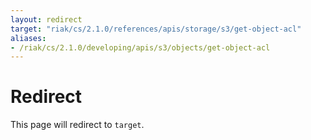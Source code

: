 ```yaml
---
layout: redirect
target: "riak/cs/2.1.0/references/apis/storage/s3/get-object-acl"
aliases:
- /riak/cs/2.1.0/developing/apis/s3/objects/get-object-acl
---
```


# Redirect

This page will redirect to `target`.
